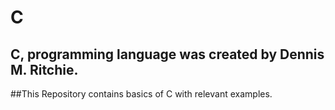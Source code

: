 # C


## C, programming language was created by Dennis M. Ritchie.
##This Repository contains basics of C with relevant examples.

